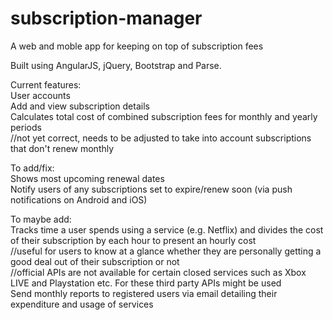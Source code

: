 # subscription-manager  
A web and moble app for keeping on top of subscription fees  

Built using AngularJS, jQuery, Bootstrap and Parse.  

Current features:  
User accounts  
Add and view subscription details  
Calculates total cost of combined subscription fees for monthly and yearly periods   
//not yet correct, needs to be adjusted to take into account subscriptions that don't renew monthly  

To add/fix:  
Shows most upcoming renewal dates  
Notify users of any subscriptions set to expire/renew soon (via push notifications on Android and iOS)  

To maybe add:  
Tracks time a user spends using a service (e.g. Netflix) and divides the cost of their subscription by each hour to present an
hourly cost  
//useful for users to know at a glance whether they are personally getting a good deal out of their subscription or not  
//official APIs are not available for certain closed services such as Xbox LIVE and Playstation etc. For these third party APIs
might be used  
Send monthly reports to registered users via email detailing their expenditure and usage of services  
